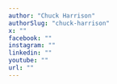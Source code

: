 ```yaml
---
author: "Chuck Harrison"
authorSlug: "chuck-harrison"
x: ""
facebook: ""
instagram: ""
linkedin: ""
youtube: ""
url: ""
---
```

